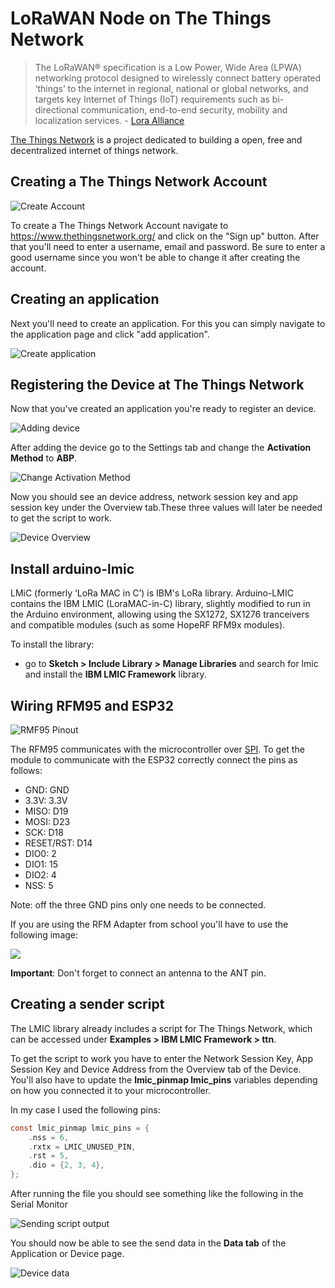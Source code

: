 # LoRaWAN Node on The Things Network

> The LoRaWAN® specification is a Low Power, Wide Area (LPWA) networking protocol designed to wirelessly connect battery operated ‘things’ to the internet in regional, national or global networks, and targets key Internet of Things (IoT) requirements such as bi-directional communication, end-to-end security, mobility and localization services. - [Lora Alliance](https://lora-alliance.org/about-lorawan)

[The Things Network](https://www.thethingsnetwork.org/) is a project dedicated to building a open, free and decentralized internet of things network.

## Creating a The Things Network Account

![Create Account](doc/sign_up.png)

To create a The Things Network Account navigate to https://www.thethingsnetwork.org/ and click on the "Sign up" button. After that you'll need to enter a username, email and password. Be sure to enter a good username since you won't be able to change it after creating the account. 

## Creating an application

Next you'll need to create an application. For this you can simply navigate to the application page and click "add application".

![Create application](doc/create_application.png)

## Registering the Device at The Things Network

Now that you've created an application you're ready to register an device.

![Adding device](doc/adding_device.PNG)

After adding the device go to the Settings tab and change the **Activation Method** to **ABP**.

![Change Activation Method](doc/device_settings.png)

Now you should see an device address, network session key and app session key under the Overview tab.These three values will later be needed to get the script to work.

![Device Overview](doc/device_overview.png)

## Install arduino-lmic

LMiC (formerly ‘LoRa MAC in C’) is IBM's LoRa library. Arduino-LMIC contains the IBM LMIC (LoraMAC-in-C) library, slightly modified to run in the Arduino environment, allowing using the SX1272, SX1276 tranceivers and compatible modules (such as some HopeRF RFM9x modules).

To install the library:
* go to **Sketch > Include Library > Manage Libraries** and search for lmic and install the **IBM LMIC Framework** library.

## Wiring RFM95 and ESP32

![RMF95 Pinout](doc/rmf95_pinout.jpg)

The RFM95 communicates with the microcontroller over [SPI](https://en.wikipedia.org/wiki/Serial_Peripheral_Interface). To get the module to communicate with the ESP32 correctly connect the pins as follows:

* GND: GND
* 3.3V: 3.3V
* MISO: D19
* MOSI: D23
* SCK: D18
* RESET/RST: D14
* DIO0: 2
* DIO1: 15
* DIO2: 4
* NSS: 5

Note: off the three GND pins only one needs to be connected.

If you are using the RFM Adapter from school you'll have to use the following image:

![](doc/rfm_adapter.png)

**Important**: Don't forget to connect an antenna to the ANT pin.

## Creating a sender script

The LMIC library already includes a script for The Things Network, which can be accessed under **Examples > IBM LMIC Framework > ttn**.

To get the script to work you have to enter the Network Session Key, App Session Key and Device Address from the Overview tab of the Device. You'll also have to update the **lmic_pinmap lmic_pins** variables depending on how you connected it to your microcontroller.

In my case I used the following pins:

```c
const lmic_pinmap lmic_pins = {
    .nss = 6,
    .rxtx = LMIC_UNUSED_PIN,
    .rst = 5,
    .dio = {2, 3, 4},
};
```

After running the file you should see something like the following in the Serial Monitor

![Sending script output](doc/running_sending_script.PNG)

You should now be able to see the send data in the **Data tab** of the Application or Device page.

![Device data](doc/device_data.png)
